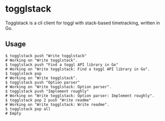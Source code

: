 # togglstack

Togglstack is a cli client for toggl with stack-based timetracking, written in Go.

## Usage

```
$ togglstack push "Write togglstack"
# Working on "Write togglstack".
$ togglstack push "Find a toggl API library in Go"
# Working on "Write togglstack: Find a toggl API library in Go".
$ togglstack pop
# Working on "Write togglstack".
$ togglstack push "Option parser"
# Working on "Write togglstack: Option parser".
$ togglstack push "Implement roughly"
# Working on "Write togglstack: Option parser: Implement roughly".
$ togglstack pop 2 push "Write readme"
# Working on "Write togglstack: Write readme".
$ togglstack pop all
# Empty
````
